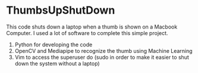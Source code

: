# ThumbsUpShutDown
This code shuts down a laptop when a thumb is shown on a Macbook Computer. 
I used a lot of software to complete this simple project. 
1. Python for developing the code
2. OpenCV and Mediapipe to recognize the thumb using Machine Learning
3. Vim to access the superuser do (sudo in order to make it easier to shut down the system without a laptop)
